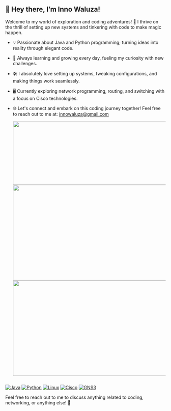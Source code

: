 ## 👋 Hey there, I’m Inno Waluza!

Welcome to my world of exploration and coding adventures! 🚀 I thrive on the thrill of setting up new systems and tinkering with code to make magic happen.

- 💡 Passionate about Java and Python programming; turning ideas into reality through elegant code.
- 🌱 Always learning and growing every day, fueling my curiosity with new challenges.
- 🛠️ I absolutely love setting up systems, tweaking configurations, and making things work seamlessly.
- 🖥️ Currently exploring network programming, routing, and switching with a focus on Cisco technologies.
- 🌐 Let's connect and embark on this coding journey together! Feel free to reach out to me at: innowaluza@gmail.com

  <p align="center">
  <img width="600" height="200" src="https://github-readme-stats.vercel.app/api?username=inno-waluza&show_icons=true&theme=vision-friendly-dark">
  <img width="600" height="300" src="https://github-readme-stats.vercel.app/api/top-langs/?username=inno-waluza&layout=compact&theme=tokyonight&hide_progress=true&langs_count=40&count_private=true"></img>
  <img width="600" height="300" src="https://streak-stats.demolab.com/?user=inno-waluza"></img>
</p>
<div id="header" align="center">
  <img src="https://komarev.com/ghpvc/?username=inno-waluza&style=for-the-badge&color=orange" alt=""/>
</div>

<!-- Icons -->
[![Java](https://img.shields.io/badge/-Java-007396?style=flat-square&logo=java&logoColor=white)](link_to_your_profile)
[![Python](https://img.shields.io/badge/-Python-3776AB?style=flat-square&logo=python&logoColor=white)](link_to_your_profile)
[![Linux](https://img.shields.io/badge/-Linux-FCC624?style=flat-square&logo=linux&logoColor=black)](link_to_your_profile)
[![Cisco](https://img.shields.io/badge/-Cisco-1BA0D7?style=flat-square&logo=cisco&logoColor=white)](link_to_your_profile)
[![GNS3](https://img.shields.io/badge/-GNS3-0083B8?style=flat-square&logo=gns3&logoColor=white)](link_to_your_profile)

Feel free to reach out to me to discuss anything related to coding, networking, or anything else! 📩

